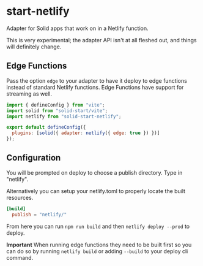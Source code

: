 # start-netlify

Adapter for Solid apps that work on in a Netlify function.

This is very experimental; the adapter API isn't at all fleshed out, and things will definitely change.

## Edge Functions

Pass the option `edge` to your adapter to have it deploy to edge functions instead of standard Netlify functions. Edge Functions have support for streaming as well.

```js
import { defineConfig } from "vite";
import solid from "solid-start/vite";
import netlify from "solid-start-netlify";

export default defineConfig({
  plugins: [solid({ adapter: netlify({ edge: true }) })]
});
```

## Configuration

You will be prompted on deploy to choose a publish directory. Type in "netlify".

Alternatively you can setup your netlify.toml to properly locate the built resources.

```toml
[build]
  publish = "netlify/"
```

From here you can run `npm run build` and then `netlify deploy --prod` to deploy.

**Important** When running edge functions they need to be built first so you can do so by running `netlify build` or adding `--build` to your deploy cli command.
